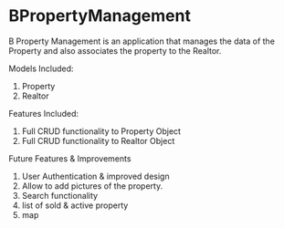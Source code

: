 # BPropertyManagement
B Property Management is an application that manages the data of the Property and also associates the property to the Realtor.

Models Included:
1. Property
2. Realtor

Features Included:
1. Full CRUD functionality to Property Object
2. Full CRUD functionality to Realtor Object

Future Features & Improvements
1. User Authentication & improved design
2. Allow to add pictures of the property.
3. Search functionality
4. list of sold & active property
5. map
